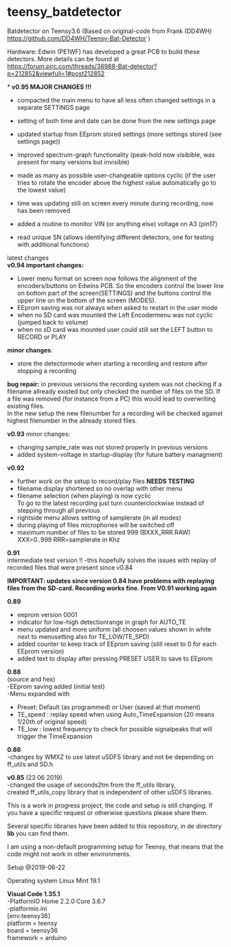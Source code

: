 # teensy_batdetector
Batdetector on Teensy3.6 (Based on original-code from Frank (DD4WH)
https://github.com/DD4WH/Teensy-Bat-Detector )

Hardware:
Edwin (PE1WF) has developed a great PCB to build these detectors. More details can be found at https://forum.pjrc.com/threads/38988-Bat-detector?p=212852&viewfull=1#post212852

*<b> v0.95 MAJOR CHANGES !!!</b>
- compacted the main menu to have all less often changed settings in a separate SETTINGS page <br>
- setting of both time and date can be done from the new settings page
- updated startup from EEprom stored settings (more settings stored (see settings page))<br>
- improved spectrum-graph functionality (peak-hold now visibible, was present for many versions but invisible) <br>

- made as many as possible user-changeable options cyclic (if the user tries to rotate the encoder above the highest value automatically go to the lowest value) <br>
- time was updating still on screen every minute during recording, now has been removed
- added a routine to monitor VIN (or anything else) voltage on A3 (pin17) <br>
- read unique SN (allows identifying different detectors, one for testing with additional functions) <br>


latest changes<br>
<b> v0.94 important changes:</b>
- Lower menu format on screen now follows the alignment of the encoders/buttons on Edwins PCB. So the encoders control the lower line on bottom part of the screen(SETTINGS) and the buttons control the upper line on the bottom of the screen (MODES). <br>
- EEprom saving was not always when asked to restart in the user mode<br>
- when no SD card was mounted the Left Encodermenu was not cyclic (jumped back to volume)<br>
- when no sD card was mounted user could still set the LEFT button to RECORD or PLAY<br>

<b>minor changes</b>:
- store the detectormode when starting a recording and restore after stopping a recording<br>

 <b> bug repair:</b>
  in previous versions the recording system was not checking if a filename allready existed but only checked the number of files on the SD. If a file was removed (for instance from a PC) this would lead to overwriting existing files. <br>
  In the new setup the new filenumber for a recording will be checked against highest filenumber in the
          allready stored files.

<b>v0.93</b>
minor changes:<br>
 - changing sample_rate was not stored properly in previous versions<br>
 - added system-voltage in startup-display (for future battery managment)<br>
 

<b>v0.92</b>
 - further work on the setup to record/play files <b>NEEDS TESTING</b> <br>
 - filename display shortened so no overlap with other menu <br>
 - filename selection (when playing) is now cyclic <br>
 To go to the latest recording just turn counterclockwise instead of stepping through all previous  <br>
 - rightside menu allows setting of samplerate (in all modes) <br>
 - during playing of files microphones will be switched off <br>
 - maximum number of files to be stored 999 (BXXX_RRR.RAW) XXX=0..999 RRR=samplerate in Khz <br>


<b>0.91</b><br> intermediate test version !! 
-this hopefully solves the issues with replay of recorded files that were present since v0.84 

<b>IMPORTANT: updates since version 0.84 have problems with replaying files from the SD-card. Recording works fine. From V0.91 working again</b> 

<b>0.89</b><br> 
- eeprom version 0001
- indicator for low-high detectionrange in graph for AUTO_TE <br>
- menu updated and more uniform (all choosen values shown in white next to menusetting also for TE_LOW/TE_SPD) <br>
- added counter to keep track of EEprom saving (still reset to 0 for each EEprom version)<br>
- added text to display after pressing PRESET USER to save to EEprom<br>


<b>0.88</b><br>(source and hex)<br>
-EEprom saving added (initial test)<br>
-Menu expanded with <br>
- Preset: Default (as programmed) or User (saved at that moment)
-  TE_speed : replay speed when using Auto_TimeExpansion (20 means 1/20th of original speed)<br>
-  TE_low : lowest frequency to check for possible signalpeaks that will trigger the TimeExpansion<br>
  


<b>0.86</b><br>
-changes by WMXZ to use latest uSDFS library and not be depending on ff_utils and SD.h<br>


<b>v0.85</b> (23 06 2019) <br>
  -changed the usage of seconds2tm from the ff_utils library,<br> 
   created ff_utils_copy library that is independent of other uSDFS libraries.


This is a work in progress project, the code and setup is still changing. If you have a specific request or otherwise questions please share them. 

Several specific libraries have been added to this repository, in de directory <b>lib</b> you can find them.

I am using a non-default programming setup for Teensy, that means that the code might not work in other environments.

Setup @2019-06-22

Operating system Linux Mint 19.1

<b>Visual Code 1.35.1</b><br>
-PlatformIO Home 2.2.0·Core 3.6.7<br>
-platformio.ini<br>
  [env:teensy36]<br>
  platform = teensy<br>
  board = teensy36<br>
  framework = arduino<br>

